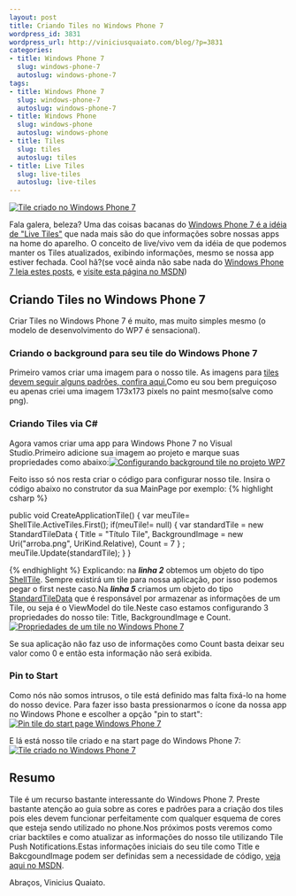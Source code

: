 ```yaml
--- 
layout: post
title: Criando Tiles no Windows Phone 7
wordpress_id: 3831
wordpress_url: http://viniciusquaiato.com/blog/?p=3831
categories: 
- title: Windows Phone 7
  slug: windows-phone-7
  autoslug: windows-phone-7
tags: 
- title: Windows Phone 7
  slug: windows-phone-7
  autoslug: windows-phone-7
- title: Windows Phone
  slug: windows-phone
  autoslug: windows-phone
- title: Tiles
  slug: tiles
  autoslug: tiles
- title: Live Tiles
  slug: live-tiles
  autoslug: live-tiles
---
```



[![](http://viniciusquaiato.com/images_posts/Tile-criado-no-Windows-Phone-71-165x300.png "Tile criado no Windows Phone 7")](http://viniciusquaiato.com/images_posts/Tile-criado-no-Windows-Phone-71.png)

Fala galera, beleza? Uma das coisas bacanas do [Windows Phone 7 é a idéia de "Live Tiles"](http://www.microsoft.com/windowsphone/en-gb/features/default.aspx#start-screen-live-tiles) que nada mais são do que informações sobre nossas apps na home do aparelho. O conceito de live/vivo vem da idéia de que podemos manter os Tiles atualizados, exibindo informações, mesmo se nossa app estiver fechada. Cool hã?(se você ainda não sabe nada do [Windows Phone 7 leia estes posts](http://viniciusquaiato.com/blog/category/windows-phone-7/), e [visite esta página no MSDN](http://msdn.microsoft.com/en-us/library/hh202948(v=VS.92).aspx))

## Criando Tiles no Windows Phone 7
Criar Tiles no Windows Phone 7 é muito, mas muito simples mesmo (o modelo de desenvolvimento do WP7 é sensacional).

### Criando o background para seu tile do Windows Phone 7
Primeiro vamos criar uma imagem para o nosso tile. As imagens para [tiles devem seguir alguns padrões, confira aqui.](http://msdn.microsoft.com/en-us/library/hh202884(v=VS.92).aspx)Como eu sou bem preguiçoso eu apenas criei uma imagem 173x173 pixels no paint mesmo(salve como png).

### Criando Tiles via C#


Agora vamos criar uma app para Windows Phone 7 no Visual Studio.Primeiro adicione sua imagem ao projeto e marque suas propriedades como abaixo:[![Configurando background tile no projeto WP7](http://viniciusquaiato.com/images_posts/Configurando-background-tile-no-projeto-300x264.png "Configurando background tile no projeto WP7")](http://viniciusquaiato.com/images_posts/Configurando-background-tile-no-projeto.png)

Feito isso só nos resta criar o código para configurar nosso tile. Insira o código abaixo no construtor da sua MainPage por exemplo:
{% highlight csharp %}

public void CreateApplicationTile() {
var meuTile= ShellTile.ActiveTiles.First();
if(meuTile!= null)    {
var standardTile = new StandardTileData                                {                                    Title = "Título Tile",                                    BackgroundImage = new Uri("arroba.png", UriKind.Relative),                                    Count = 7        }
;
    meuTile.Update(standardTile);
    }
}



{% endhighlight %}
Explicando: na **_linha 2_** obtemos um objeto do tipo [ShellTile](http://msdn.microsoft.com/en-us/library/microsoft.phone.shell.shelltile_members(v=VS.92).aspx). Sempre existirá um tile para nossa aplicação, por isso podemos pegar o first neste caso.Na **_linha 5_** criamos um objeto do tipo [StandardTileData](http://msdn.microsoft.com/en-us/library/microsoft.phone.shell.standardtiledata_members(v=VS.92).aspx) que é responsável por armazenar as informações de um Tile, ou seja é o ViewModel do tile.Neste caso estamos configurando 3 propriedades do nosso tile: Title, BackgroundImage e Count.[![Propriedades de um tile no Windows Phone 7](http://viniciusquaiato.com/images_posts/Propriedades-de-um-tile-no-Windows-Phone-7.png "Propriedades de um tile no Windows Phone 7")](http://viniciusquaiato.com/images_posts/Propriedades-de-um-tile-no-Windows-Phone-7.png)

Se sua aplicação não faz uso de informações como Count basta deixar seu valor como 0 e então esta informação não será exibida.

### Pin to Start


Como nós não somos intrusos, o tile está definido mas falta fixá-lo na home do nosso device. Para fazer isso basta pressionarmos o ícone da nossa app no Windows Phone e escolher a opção "pin to start":[![Pin tile do start page Windows Phone 7](http://viniciusquaiato.com/images_posts/Pin-tile-do-start-page-Windows-Phone-7-165x300.png "Pin tile do start page Windows Phone 7")](http://viniciusquaiato.com/images_posts/Pin-tile-do-start-page-Windows-Phone-7.png)



E lá está nosso tile criado e na start page do Windows Phone 7:[![Tile criado no Windows Phone 7](http://viniciusquaiato.com/images_posts/Tile-criado-no-Windows-Phone-7.png "Tile criado no Windows Phone 7")](http://viniciusquaiato.com/images_posts/Tile-criado-no-Windows-Phone-7.png)



## Resumo
Tile é um recurso bastante interessante do Windows Phone 7. Preste bastante atenção ao guia sobre as cores e padrões para a criação dos tiles pois eles devem funcionar perfeitamente com qualquer esquema de cores que esteja sendo utilizado no phone.Nos próximos posts veremos como criar backtiles e como atualizar as informações do nosso tile utilizando Tile Push Notifications.Estas informações iniciais do seu tile como Title e BakcgoundImage podem ser definidas sem a necessidade de código, [veja aqui no MSDN](http://msdn.microsoft.com/en-us/library/ff462080(VS.92).aspx).

Abraços,
Vinicius Quaiato.
